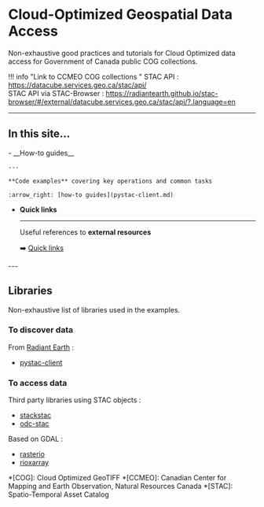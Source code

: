 # Cloud-Optimized Geospatial Data Access
Non-exhaustive good practices and tutorials for Cloud Optimized data access
for Government of Canada public COG collections. 

!!! info "Link to CCMEO COG collections "
    STAC API : <https://datacube.services.geo.ca/stac/api/>  
    STAC API via STAC-Browser : <https://radiantearth.github.io/stac-browser/#/external/datacube.services.geo.ca/stac/api/?.language=en>

<!--- 
What should be on the main page : 
A single sentence that says what the product is, succinctly and memorably.
A paragraph of one to three short sentences, that describe what the product does.
A third paragraph of similar length, this time explaining what need the product meets.
Finally, a paragraph that describes whom the product is useful for.
-->
---

## In this site...
<div class="grid cards" markdown>
-   __How-to guides__

    ---

    **Code examples** covering key operations and common tasks
    
    :arrow_right: [how-to guides](pystac-client.md)

-   __Quick links__

    ---

    Useful references to **external resources**  


    :arrow_right: [Quick links](reference.md)
</div>
---

## Libraries
Non-exhaustive list of libraries used in the examples.

### To discover data

From [Radiant Earth] :  

- [pystac-client]

### To access data  

Third party libraries using STAC objects :

- [stackstac]
- [odc-stac]

Based on GDAL :

- [rasterio]
- [rioxarray]


[pystac-client]: https://pystac-client.readthedocs.io/en/stable/usage.html
[rasterio]: https://rasterio.readthedocs.io/en/latest/quickstart.html
[stackstac]: https://stackstac.readthedocs.io/en/latest/basic.html
[odc-stac]: https://odc-stac.readthedocs.io/en/latest/
[rioxarray]: https://corteva.github.io/rioxarray/stable/
[Radiant Earth]: https://github.com/radiantearth
*[COG]: Cloud Optimized GeoTIFF
*[CCMEO]: Canadian Center for Mapping and Earth Observation, Natural Resources Canada
*[STAC]: Spatio-Temporal Asset Catalog